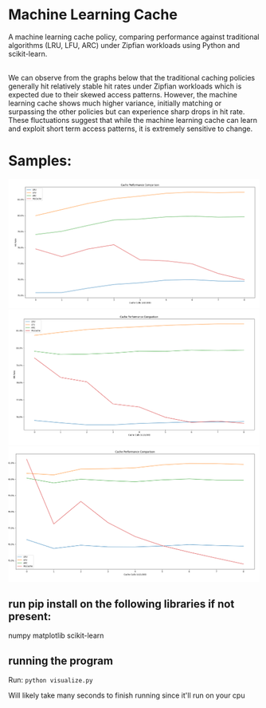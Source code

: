 # Machine Learning Cache
A machine learning cache policy, comparing performance against traditional algorithms (LRU, LFU, ARC) under Zipfian workloads using Python and scikit-learn.
</br>
</br>

We can observe from the graphs below that the traditional caching policies generally hit relatively stable hit rates under Zipfian workloads which is expected due to their skewed access patterns. However, the machine learning cache shows much higher variance, initially matching or surpassing the other policies but can experience sharp drops in hit rate. These fluctuations suggest that while the machine learning cache can learn and exploit short term access patterns, it is extremely sensitive to change. 

# Samples:
![first graph](./graphs/graph1.png)
![second graph](./graphs/graph2.png)
![third graph](./graphs/graph3.png)


## run pip install on the following libraries if not present:
numpy
matplotlib
scikit-learn

## running the program
Run: ```python visualize.py```

Will likely take many seconds to finish running since it'll run on your cpu

